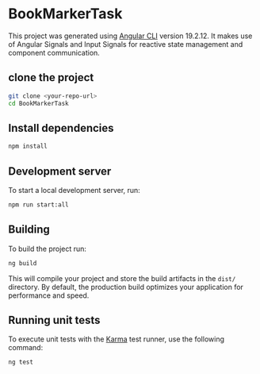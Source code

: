 # BookMarkerTask

This project was generated using [Angular CLI](https://github.com/angular/angular-cli) version 19.2.12.
It makes use of Angular Signals and Input Signals for reactive state management and component communication.

## clone the project
```bash
git clone <your-repo-url>
cd BookMarkerTask
```
## Install dependencies
```bash
npm install
```
## Development server

To start a local development server, run:

```bash
npm run start:all
```


## Building

To build the project run:

```bash
ng build
```

This will compile your project and store the build artifacts in the `dist/` directory. By default, the production build optimizes your application for performance and speed.

## Running unit tests

To execute unit tests with the [Karma](https://karma-runner.github.io) test runner, use the following command:

```bash
ng test
```


